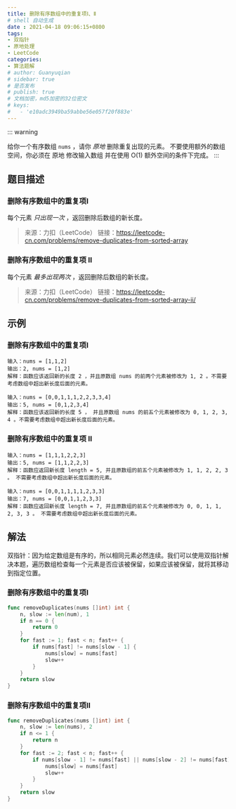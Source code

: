 ```yaml
---
title: 删除有序数组中的重复项Ⅰ、Ⅱ
# shell 自动生成
date : 2021-04-18 09:06:15+0800
tags:
- 双指针
- 原地处理
- LeetCode
categories:
- 算法题解
# author: Guanyuqian
# sidebar: true
# 是否发布
# publish: true
# 文档加密，md5加密的32位密文
# keys:
# 	- 'e10adc3949ba59abbe56e057f20f883e'
---
```


::: warning

给你一个有序数组 `nums` ，请你 *原地* 删除重复出现的元素。
不要使用额外的数组空间，你必须在 原地 修改输入数组 并在使用 O(1) 额外空间的条件下完成。
:::

<!-- more -->

## 题目描述

### 删除有序数组中的重复项Ⅰ

每个元素 *只出现一次* ，返回删除后数组的新长度。


> 来源：力扣（LeetCode）
> 链接：https://leetcode-cn.com/problems/remove-duplicates-from-sorted-array

### 删除有序数组中的重复项 Ⅱ
每个元素 *最多出现两次* ，返回删除后数组的新长度。

> 来源：力扣（LeetCode）
> 链接：https://leetcode-cn.com/problems/remove-duplicates-from-sorted-array-ii/


## 示例

### 删除有序数组中的重复项Ⅰ

```
输入：nums = [1,1,2]
输出：2, nums = [1,2]
解释：函数应该返回新的长度 2 ，并且原数组 nums 的前两个元素被修改为 1, 2 。不需要考虑数组中超出新长度后面的元素。

输入：nums = [0,0,1,1,1,2,2,3,3,4]
输出：5, nums = [0,1,2,3,4]
解释：函数应该返回新的长度 5 ， 并且原数组 nums 的前五个元素被修改为 0, 1, 2, 3, 4 。不需要考虑数组中超出新长度后面的元素。
```
### 删除有序数组中的重复项 Ⅱ

```
输入：nums = [1,1,1,2,2,3]
输出：5, nums = [1,1,2,2,3]
解释：函数应返回新长度 length = 5, 并且原数组的前五个元素被修改为 1, 1, 2, 2, 3 。 不需要考虑数组中超出新长度后面的元素。

输入：nums = [0,0,1,1,1,1,2,3,3]
输出：7, nums = [0,0,1,1,2,3,3]
解释：函数应返回新长度 length = 7, 并且原数组的前五个元素被修改为 0, 0, 1, 1, 2, 3, 3 。 不需要考虑数组中超出新长度后面的元素。
```


## 解法

双指针：因为给定数组是有序的，所以相同元素必然连续。我们可以使用双指针解决本题，遍历数组检查每一个元素是否应该被保留，如果应该被保留，就将其移动到指定位置。


### 删除有序数组中的重复项Ⅰ

```go
func removeDuplicates(nums []int) int {
    n, slow := len(num), 1
    if n == 0 {
        return 0
    }
    for fast := 1; fast < n; fast++ {
        if nums[fast] != nums[slow - 1] {
            nums[slow] = nums[fast]
            slow++
        }
    }
    return slow
}
```

### 删除有序数组中的重复项Ⅱ

```go
func removeDuplicates(nums []int) int {
    n, slow := len(nums), 2
    if n <= 1 {
        return n
    }
    for fast := 2; fast < n; fast++ {
        if nums[slow - 1] != nums[fast] || nums[slow - 2] != nums[fast] {
            nums[slow] = nums[fast]
            slow++
        }
    }
    return slow
}
```

